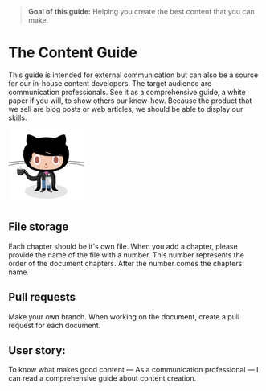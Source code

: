 > **Goal of this guide:** Helping you create the best content that you can make. 

# The Content Guide

This guide is intended for external communication but can also be a source for our in-house content developers.
The target audience are communication professionals. See it as a comprehensive guide, a white paper if you will, to show others our know-how. Because the product that we sell are blog posts or web articles, we should be able to display our skills.

<img src="/images/contentcat.jpg" width="150">



## File storage

Each chapter should be it's own file. When you add a chapter, please provide the name of the file with a number. This number represents the order of the document chapters. After the number comes the chapters' name.

## Pull requests

Make your own branch. When working on the document, create a pull request for each document.

## User story:

To know what makes good content — As a communication professional — I can read a comprehensive guide about content creation.
